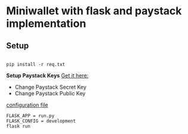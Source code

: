 # Miniwallet with flask and paystack implementation 



## Setup

```

pip install -r req.txt
```

**Setup Paystack Keys**
[Get it here:](https://dashboard.paystack.com/#/settings/developer)
- Change Paystack Secret Key
- Change Paystack Public Key

[configuration file](./config.py)


```
FLASK_APP = run.py
FLASK_CONFIG = development
flask run
```
